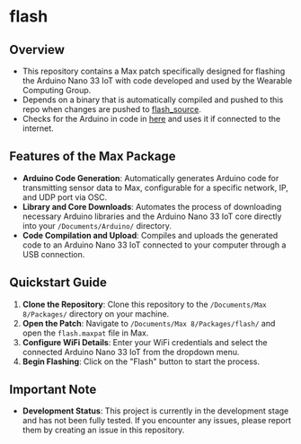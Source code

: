 # flash

## Overview
- This repository contains a Max patch specifically designed for flashing the Arduino Nano 33 IoT with code developed and used by the Wearable Computing Group.
- Depends on a binary that is automatically compiled and pushed to this repo when changes are pushed to [flash_source](https://github.com/wearablecomputing/flash_source).
- Checks for the Arduino in code in [here](https://github.com/wearablecomputing/flash_source/blob/main/sketch/sketch.ino) and uses it if connected to the internet.

## Features of the Max Package
- **Arduino Code Generation**: Automatically generates Arduino code for transmitting sensor data to Max, configurable for a specific network, IP, and UDP port via OSC.
- **Library and Core Downloads**: Automates the process of downloading necessary Arduino libraries and the Arduino Nano 33 IoT core directly into your `/Documents/Arduino/` directory.
- **Code Compilation and Upload**: Compiles and uploads the generated code to an Arduino Nano 33 IoT connected to your computer through a USB connection.

## Quickstart Guide
1. **Clone the Repository**: Clone this repository to the `/Documents/Max 8/Packages/` directory on your machine.
2. **Open the Patch**: Navigate to `/Documents/Max 8/Packages/flash/` and open the `flash.maxpat` file in Max.
3. **Configure WiFi Details**: Enter your WiFi credentials and select the connected Arduino Nano 33 IoT from the dropdown menu.
4. **Begin Flashing**: Click on the "Flash" button to start the process.

## Important Note
- **Development Status**: This project is currently in the development stage and has not been fully tested. If you encounter any issues, please report them by creating an issue in this repository.

